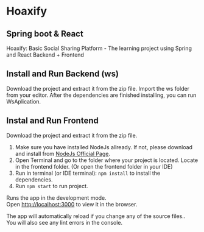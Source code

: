 # Hoaxify
## Spring boot & React
Hoaxify: Basic Social Sharing Platform - The learning project using Spring and React 
Backend + Frontend

## Install and Run Backend (ws)

Download the project and extract it from the zip file. Import the ws folder from your editor. After the dependencies are finished installing, you can run WsAplication.

## Instal and Run Frontend

Download the project and extract it from the zip file.

1. Make sure you have installed NodeJs allready. If not, please download and install from [NodeJs Official Page](https://nodejs.org/en).
2. Open Terminal and go to the folder where your project is located. Locate in the frontend folder. (Or open the frontend folder in your IDE)
3. Run in terminal (or IDE terminal): ```npm install``` to install the dependencies.
4. Run `npm start` to run project.

Runs the app in the development mode.\
Open [http://localhost:3000](http://localhost:3000) to view it in the browser.

The app will automatically reload if you change any of the source files..\
You will also see any lint errors in the console.